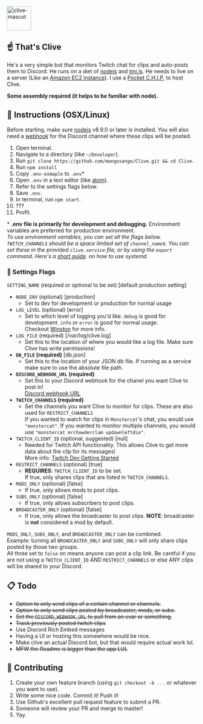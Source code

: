 <img src="http://i.imgur.com/M9TvvSy.png" alt="clive-mascot" width=64px />

## ☝️ That's Clive

He's a very simple bot that monitors Twitch chat for clips and auto-posts them to Discord. He runs on a diet of [nodejs](https://nodejs.org/en/) and [tmi.js](https://docs.tmijs.org/v1.2.1/index.html). He needs to live on a server (Like an [Amazon EC2 instance](https://aws.amazon.com/getting-started/tutorials/launch-a-virtual-machine/)). I use a [Pocket C.H.I.P.](https://getchip.com/pages/pocketchip) to host Clive.

**Some assembly required (it helps to be familiar with node).**

## 🤖 Instructions (OSX/Linux)

Before starting, make sure [nodejs](https://nodejs.org/en/download/) v8.9.0 or later is installed. You will also need a [webhook](https://support.discordapp.com/hc/en-us/articles/228383668-Intro-to-Webhooks) for the Discord channel where these clips will be posted.

1. Open terminal.
2. Navigate to a directory (like `~/Developer`).
3. Run `git clone https://github.com/mangosango/Clive.git && cd Clive`.
4. Run `npm install`
5. Copy `.env-exmaple` to `.env`\*
6. Open `.env` in a text editor (like [atom](https://atom.io/)).
7. Refer to the settings flags below.
8. Save `.env`.
9. In terminal, run `npm start`.
10. ???
11. Profit.

\* **.env file is primarily for development and debugging.** Environment variables are preferred for production environment.  
 _To use environment variables, you can set all the flags below. `TWITCH_CHANNELS` should be a space limited set of `channel_name`s. You can set these in the provided `clive.service` file, or by using the `export` command. Here's a [short guide](http://blog.mdda.net/oss/2015/02/16/forever-node-service-systemd). on how to use systemd._

### 🚩 Settings Flags

`SETTING_NAME` (required or optional to be set) \[default production setting\]

* `NODE_ENV` (optional) \[production\]
  * Set to dev for development or production for normal usage
* `LOG_LEVEL` (optional) \[error\]
  * Set to which level of logging you'd like. `debug` is good for development. `info` or `error` is good for normal usage.  
    Checkout [Winston](https://github.com/winstonjs/winston#logging-levels) for more info.
* `LOG_FILE` (required) \[/var/log/clive.log\]
  * Set this to the location of where you would like a log file. Make sure Clive has write permissions!
* **`DB_FILE` (required)** \[db.json\]
  * Set this to the location of your JSON db file. If running as a service make sure to use the absolute file path.
* **`DISCORD_WEBHOOK_URL` (required)**
  * Set this to your Discord webhook for the chanel you want Clive to post in!  
    [Discord webhook URL](http://i.imgur.com/sEUCxct.png)
* **`TWITCH_CHANNELS` (required)**
  * Set the channels you want Clive to monitor for clips. These are also used for `RESTRICT_CHANNELS`  
    If you wanted to watch for clips in `Monstercat`'s chat, you would use `"monstercat"`. If you wanted to monitor multiple channels, you would use `"monstercat mrchowderclam updownleftdie"`.
* `TWITCH_CLIENT_ID` (optional, suggested) \[null\]
  * Needed for Twitch API functionality. This allows Clive to get more data about the clip for its messages!  
    More info: [Twitch Dev Getting Started](https://dev.twitch.tv/get-started)
* `RESTRICT_CHANNELS` (optional) \[true\]
  * **REQUIRES**: `TWITCH_CLIENT_ID` to be set.  
    If true, only shares clips that are listed in `TWITCH_CHANNELS`.
* `MODS_ONLY` (optional) \[false\]
  * If true, only allows mods to post clips.
* `SUBS_ONLY` (optional) \[false\]
  * If true, only allows subscribers to post clips.
* `BROADCASTER_ONLY` (optional) \[false\]
  * If true, only allows the broadcaster to post clips. **NOTE**: broadcaster is **not** considered a mod by default.

`MODS_ONLY`, `SUBS_ONLY`, and `BROADCASTER_ONLY` can be combined.  
Example: turning all `BROADCASTER_ONLY` and `SUBS_ONLY` will only share clips posted by those two groups.  
All three set to `false` on means anyone can post a clip link. Be careful if you are not using a `TWITCH_CLIENT_ID` AND `RESTRICT_CHANNELS` or else ANY clips will be shared to your Discord.

## 📋 Todo

* ~~Option to only send clips of a certain channel or channels.~~
* ~~Option to only send clips posted by broadcaster, mods, or subs.~~
* ~~Set the `DISCORD_WEBHOOK_URL` to pull from an evar or something.~~
* ~~Track previously posted twitch clips~~
* Use Discord Rich Embed messages
* Having a UI or hosting this somewhere would be nice.
* Make clive an actual Discord bot, but that would require actual work lol.
* ~~MFW the Readme is bigger than the app LUL~~

## 👯 Contributing

1. Create your own feature branch (using `git checkout -b ...` or whatever you want to use).
2. Write some nice code. Commit it! Push it!
3. Use Github's excellent pull request feature to submit a PR.
4. Someone will review your PR and merge to master!
5. Yay.
